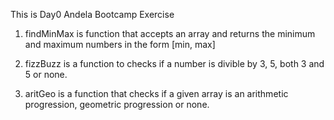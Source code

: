 This is Day0 Andela Bootcamp Exercise

1. findMinMax is function that accepts an array and returns the minimum and maximum numbers in the form [min, max]

2. fizzBuzz is a function to checks if a number is divible by 3, 5, both 3 and 5 or none.

3. aritGeo is a function that checks if a given array is an arithmetic progression, geometric progression or none.